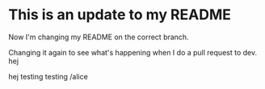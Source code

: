 # This is an update to my README

Now I'm changing my README on the correct branch.

Changing it again to see what's happening when I do a pull request to dev.
hej

hej testing testing /alice
